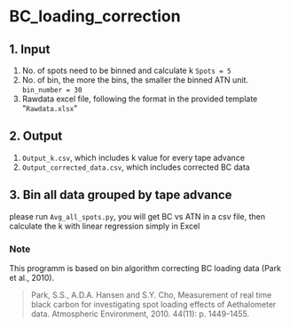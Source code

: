 # BC_loading_correction

## 1. Input

1) No. of spots need to be binned and calculate k `Spots = 5`
2) No. of bin, the more the bins, the smaller the binned ATN unit. `bin_number = 30`
3) Rawdata excel file, following the format in the provided template "`Rawdata.xlsx`"


## 2. Output

1) `Output_k.csv`, which includes k value for every tape advance
2) `Output_corrected_data.csv`, which includes corrected BC data

## 3. Bin all data grouped by tape advance

please run `Avg_all_spots.py`, you will get BC vs ATN in a csv file, 
then calculate the k with linear regression simply in Excel

### Note

This programm is based on bin algorithm correcting BC loading data (Park et al., 2010). 

>Park, S.S., A.D.A. Hansen and S.Y. Cho, Measurement of real time black carbon for investigating spot loading effects of Aethalometer data. Atmospheric Environment, 2010. 44(11): p. 1449-1455.
